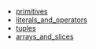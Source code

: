 - [primitives](primitives/README.md)
- [literals_and_operators](literals_and_operators/README.md)
- [tuples](tuples/README.md)
- [arrays_and_slices](arrays_and_slices/README.md)